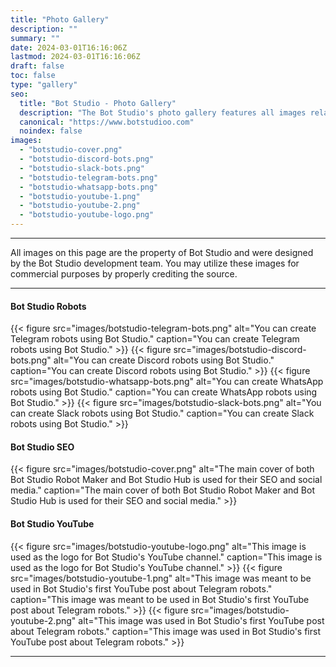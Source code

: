 ```yaml
---
title: "Photo Gallery"
description: ""
summary: ""
date: 2024-03-01T16:16:06Z
lastmod: 2024-03-01T16:16:06Z
draft: false
toc: false
type: "gallery"
seo:
  title: "Bot Studio - Photo Gallery"
  description: "The Bot Studio's photo gallery features all images related to the Bot Studio bot maker and Bot Studio hub. Click here to see our fantastic images!"
  canonical: "https://www.botstudioo.com"
  noindex: false
images:
  - "botstudio-cover.png"
  - "botstudio-discord-bots.png"
  - "botstudio-slack-bots.png"
  - "botstudio-telegram-bots.png"
  - "botstudio-whatsapp-bots.png"
  - "botstudio-youtube-1.png"
  - "botstudio-youtube-2.png"
  - "botstudio-youtube-logo.png"
---
```


---

All images on this page are the property of Bot Studio and were designed by the Bot Studio development team. You may utilize these images for commercial purposes by properly crediting the source.

---

#### Bot Studio Robots

<div class="container p-0">
  <div class="row row-cols-1 row-cols-md-4 g-3">
    {{< figure
      src="images/botstudio-telegram-bots.png"
      alt="You can create Telegram robots using Bot Studio."
      caption="You can create Telegram robots using Bot Studio."
    >}}
    {{< figure
      src="images/botstudio-discord-bots.png"
      alt="You can create Discord robots using Bot Studio."
      caption="You can create Discord robots using Bot Studio."
    >}}
    {{< figure
      src="images/botstudio-whatsapp-bots.png"
      alt="You can create WhatsApp robots using Bot Studio."
      caption="You can create WhatsApp robots using Bot Studio."
    >}}
    {{< figure
      src="images/botstudio-slack-bots.png"
      alt="You can create Slack robots using Bot Studio."
      caption="You can create Slack robots using Bot Studio."
    >}}
  </div>
</div>

#### Bot Studio SEO

<div class="container p-0">
  <div class="row row-cols-1 row-cols-md-4 g-3">
    {{< figure
      src="images/botstudio-cover.png"
      alt="The main cover of both Bot Studio Robot Maker and Bot Studio Hub is used for their SEO and social media."
      caption="The main cover of both Bot Studio Robot Maker and Bot Studio Hub is used for their SEO and social media."
    >}}
  </div>
</div>

#### Bot Studio YouTube

<div class="container p-0">
  <div class="row row-cols-1 row-cols-md-4 g-3">
    {{< figure
      src="images/botstudio-youtube-logo.png"
      alt="This image is used as the logo for Bot Studio's YouTube channel."
      caption="This image is used as the logo for Bot Studio's YouTube channel."
    >}}
    {{< figure
      src="images/botstudio-youtube-1.png"
      alt="This image was meant to be used in Bot Studio's first YouTube post about Telegram robots."
      caption="This image was meant to be used in Bot Studio's first YouTube post about Telegram robots."
    >}}
    {{< figure
      src="images/botstudio-youtube-2.png"
      alt="This image was used in Bot Studio's first YouTube post about Telegram robots."
      caption="This image was used in Bot Studio's first YouTube post about Telegram robots."
    >}}
  </div>
</div>

---
